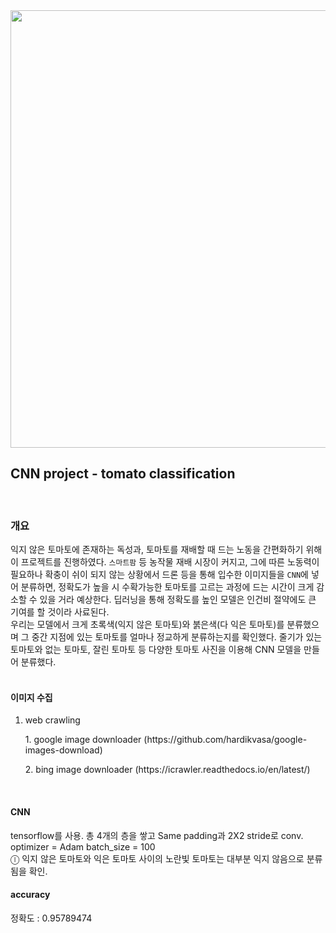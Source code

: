 <div align='center'>
<img width = 700 src ="https://user-images.githubusercontent.com/55468829/67759682-3fd38f80-fa83-11e9-9bc1-f9e7fcc3a63d.jpg">
 </div>

## CNN project - tomato classification
<br>

### 개요
익지 않은 토마토에 존재하는 독성과, 토마토를 재배할 때 드는 노동을 간편화하기 위해 이 프로젝트를 진행하였다. `스마트팜` 등 농작물 재배 시장이 커지고, 그에 따른 노동력이 필요하나 확충이 쉬이 되지 않는 상황에서 드론 등을 통해 입수한 이미지들을 `CNN`에 넣어 분류하면, 정확도가 높을 시 수확가능한 토마토를 고르는 과정에 드는 시간이 크게 감소할 수 있을 거라 예상한다. 딥러닝을 통해 정확도를 높인 모델은 인건비 절약에도 큰 기여를 할 것이라 사료된다. <br>
우리는 모델에서 크게 초록색(익지 않은 토마토)와 붉은색(다 익은 토마토)를 분류했으며 그 중간 지점에 있는 토마토를 얼마나 정교하게 분류하는지를 확인했다. 줄기가 있는 토마토와 없는 토마토, 잘린 토마토 등 다양한 토마토 사진을 이용해 CNN 모델을 만들어 분류했다.
<br>
<br>

#### 이미지 수집
1) web crawling
   <p> 1. google image downloader (https://github.com/hardikvasa/google-images-download) </p>
   <p>2. bing image downloader (https://icrawler.readthedocs.io/en/latest/) </p>
<br>

#### CNN
tensorflow를 사용. 총 4개의 층을 쌓고 Same padding과 2X2 stride로 conv. <br>
optimizer = Adam
batch_size = 100
<br>
  ⓛ 익지 않은 토마토와 익은 토마토 사이의 노란빛 토마토는 대부분 익지 않음으로 분류됨을 확인.

#### accuracy
정확도 :  0.95789474

   

